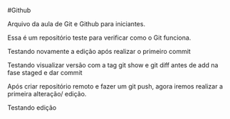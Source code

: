#Github

Arquivo da aula de Git e Github para iniciantes.

Essa é um repositório teste para verificar como o Git funciona.

Testando novamente a edição após realizar o primeiro commit

Testando visualizar versão com a tag git show e git diff antes de add na fase staged e dar commit

Após criar repositório remoto e fazer um git push, agora iremos realizar a primeira alteração/ edição.

Testando edição
